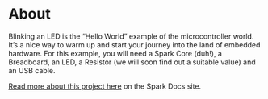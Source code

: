 About
=====

Blinking an LED is the “Hello World” example of the microcontroller world. It’s a nice way to warm up and start your journey into the land of embedded hardware. For this example, you will need a Spark Core (duh!), a Breadboard, an LED, a Resistor (we will soon find out a suitable value) and an USB cable.

[Read more about this project here](http://docs.spark.io/#/examples/blink-an-led) on the Spark Docs site.


